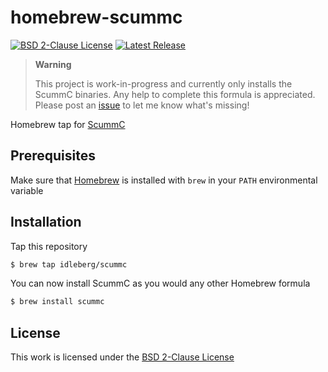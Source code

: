 # homebrew-scummc

[![BSD 2-Clause License](https://flat.badgen.net/badge/license/BSD%202-Clause/blue)](https://opensource.org/licenses/BSD-2-Clause)
[![Latest Release](https://flat.badgen.net/github/release/idleberg/homebrew-scummc)](https://github.com/idleberg/homebrew-scummc/releases)

> **Warning**
>
> This project is work-in-progress and currently only installs the ScummC binaries. Any help to complete this formula is appreciated. Please post an [issue](/issue) to let me know what's missing!

Homebrew tap for [ScummC](https://github.com/AlbanBedel/scummc)

## Prerequisites

Make sure that [Homebrew](https://brew.sh/) is installed with `brew` in your `PATH` environmental variable

## Installation

Tap this repository

```sh
$ brew tap idleberg/scummc
```

You can now install ScummC as you would any other Homebrew formula

```sh
$ brew install scummc
```

## License

This work is licensed under the [BSD 2-Clause License](LICENSE)
